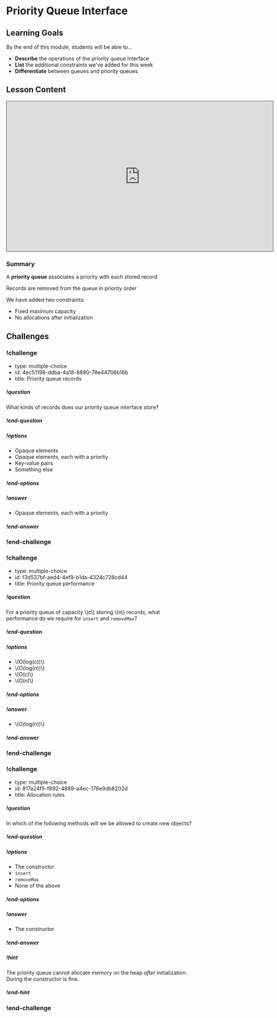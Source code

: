 # Priority Queue Interface

## Learning Goals

By the end of this module, students will be able to...

- **Describe** the operations of the priority queue interface
- **List** the additional constraints we've added for this week
- **Differentiate** between queues and priority queues

## Lesson Content

<iframe src="https://adaacademy.hosted.panopto.com/Panopto/Pages/Embed.aspx?id=8d3fb6d3-b184-45d5-bb85-abc400f84613&autoplay=false&offerviewer=true&showtitle=true&showbrand=false&start=0&interactivity=all" width=720 height=405 style="border: 1px solid #464646;" allowfullscreen allow="autoplay"></iframe>

### Summary

A **priority queue** associates a priority with each stored record

Records are removed from the queue in priority order

We have added two constraints:

* Fixed maximum capacity
* No allocations after initialization

## Challenges

<!-- >>>>>>>>>>>>>>>>>>>>>> BEGIN CHALLENGE >>>>>>>>>>>>>>>>>>>>>> -->
<!-- Replace everything in square brackets [] and remove brackets  -->

### !challenge

* type: multiple-choice
* id: 4ec51198-ddba-4a18-8880-78e44706b16b
* title: Priority queue records

##### !question

What kinds of records does our priority queue interface store?

##### !end-question

##### !options

* Opaque elements
* Opaque elements, each with a priority
* Key-value pairs
* Something else

##### !end-options

##### !answer

* Opaque elements, each with a priority

##### !end-answer

### !end-challenge

<!-- ======================= END CHALLENGE ======================= -->
<!-- >>>>>>>>>>>>>>>>>>>>>> BEGIN CHALLENGE >>>>>>>>>>>>>>>>>>>>>> -->
<!-- Replace everything in square brackets [] and remove brackets  -->

### !challenge

* type: multiple-choice
* id: f3d537bf-aed4-4ef9-b1da-4324c728cd44
* title: Priority queue performance

##### !question

For a priority queue of capacity \\(c\\) storing \\(n\\) records, what performance do we require for `insert` and `removeMax`?

##### !end-question

##### !options

* \\(O(log(c))\\)
* \\(O(log(n))\\)
* \\(O(c)\\)
* \\(O(n)\\)

##### !end-options

##### !answer

* \\(O(log(n))\\)

##### !end-answer

### !end-challenge

<!-- ======================= END CHALLENGE ======================= -->
<!-- >>>>>>>>>>>>>>>>>>>>>> BEGIN CHALLENGE >>>>>>>>>>>>>>>>>>>>>> -->
<!-- Replace everything in square brackets [] and remove brackets  -->

### !challenge

* type: multiple-choice
* id: 817a24f5-f692-4889-a4ec-176e9db8202d
* title: Allocation rules

##### !question

In which of the following methods will we be allowed to create new objects?

##### !end-question

##### !options

* The constructor
* `insert`
* `removeMax`
* None of the above

##### !end-options

##### !answer

* The constructor

##### !end-answer

##### !hint

The priority queue cannot allocate memory on the heap _after_ initialization. During the constructor is fine.

##### !end-hint

### !end-challenge

<!-- ======================= END CHALLENGE ======================= -->

